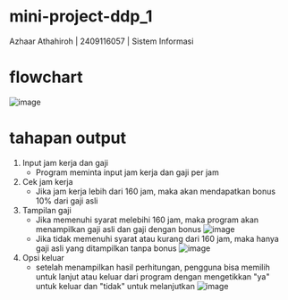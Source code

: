 # mini-project-ddp_1
Azhaar Athahiroh | 2409116057 | Sistem Informasi
# flowchart
![image](https://github.com/user-attachments/assets/2ad3c4d6-72ca-44ef-abf1-2e9b956085a5)
# tahapan output
1. Input jam kerja dan gaji
   - Program meminta input jam kerja dan gaji per jam
2. Cek jam kerja
   - Jika jam kerja lebih dari 160 jam, maka akan mendapatkan bonus 10% dari gaji asli
3. Tampilan gaji
   - Jika memenuhi syarat melebihi 160 jam, maka program akan menampilkan gaji asli dan gaji dengan bonus
     ![image](https://github.com/user-attachments/assets/250bb34a-4b88-4301-9978-f21962b60812)
   - Jika tidak memenuhi syarat atau kurang dari 160 jam, maka hanya gaji asli yang ditampilkan tanpa bonus
     ![image](https://github.com/user-attachments/assets/8209dbe9-663f-411a-b519-9d302821096a)
4. Opsi keluar
   - setelah menampilkan hasil perhitungan, pengguna bisa memilih untuk lanjut atau keluar dari program dengan mengetikkan "ya" untuk keluar dan "tidak" untuk melanjutkan
     ![image](https://github.com/user-attachments/assets/205d1d14-f08b-43ec-8b23-17ae5b5c77de)

